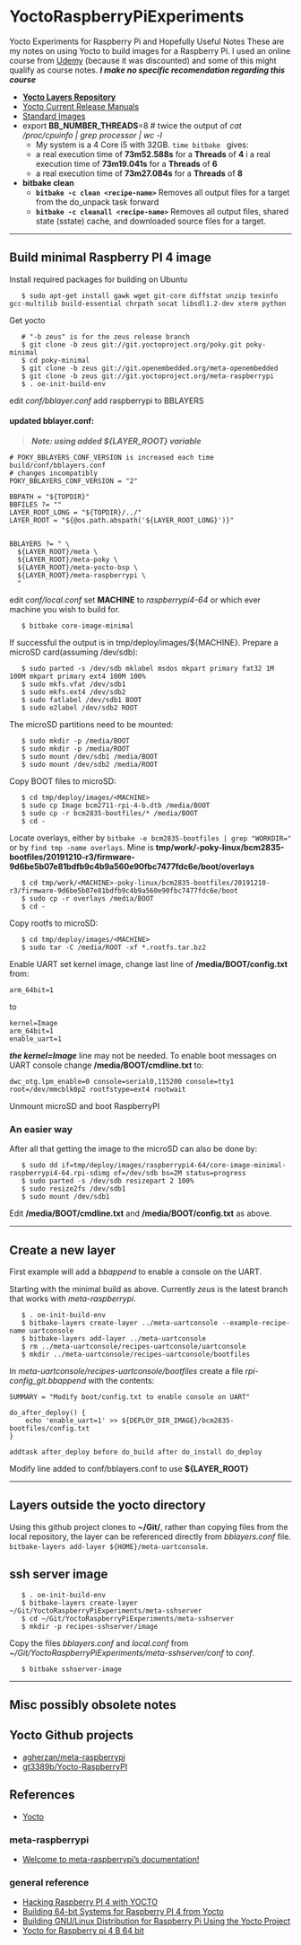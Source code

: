 # YoctoRaspberryPiExperiments
Yocto Experiments for Raspberry Pi and Hopefully Useful Notes
These are my notes on using Yocto to build images for a Raspberry Pi. I used an online course from [Udemy](https://www.udemy.com/course/yocto-zero-to-hero/) (because it was discounted) and some of this might qualify as course notes. _**I make no specific recomendation regarding this course**_

* **[Yocto Layers Repository](http://layers.openembedded.org/layerindex/branch/master/layers/)**
* [Yocto Current Release Manuals](https://docs.yoctoproject.org/releases.html)
* [Standard Images](https://www.yoctoproject.org/docs/1.8/ref-manual/ref-manual.html#ref-images)
* export **BB_NUMBER_THREADS**=8  # twice the output of _cat /proc/cpuinfo | grep processor | wc -l_
  * My system is a 4 Core i5 with 32GB. ```time bitbake ``` gives:
  *   a real execution time of **73m52.588s** for a **Threads** of **4**
  i   a real execution time of **73m19.041s** for a **Threads** of **6**
  *   a real execution time of **73m27.084s** for a **Threads** of **8**
* **bitbake clean**
  * **```bitbake -c clean <recipe-name>```** Removes all output files for a target from the do_unpack task forward
  * **```bitbake -c cleanall <recipe-name>```** Removes all output files, shared state (sstate) cache, and downloaded source files for a target.

---------------------

## Build minimal Raspberry PI 4 image

Install required packages for building on Ubuntu
```
   $ sudo apt-get install gawk wget git-core diffstat unzip texinfo gcc-multilib build-essential chrpath socat libsdl1.2-dev xterm python
```
Get yocto
```
   # "-b zeus" is for the zeus release branch
   $ git clone -b zeus git://git.yoctoproject.org/poky.git poky-minimal
   $ cd poky-minimal
   $ git clone -b zeus git://git.openembedded.org/meta-openembedded
   $ git clone -b zeus git://git.yoctoproject.org/meta-raspberrypi
   $ . oe-init-build-env
```
edit _conf/bblayer.conf_ add raspberrypi to BBLAYERS

#### updated bblayer.conf:
> **_Note: using added ${LAYER_ROOT} variable_**

```
# POKY_BBLAYERS_CONF_VERSION is increased each time build/conf/bblayers.conf
# changes incompatibly
POKY_BBLAYERS_CONF_VERSION = "2"

BBPATH = "${TOPDIR}"
BBFILES ?= ""
LAYER_ROOT_LONG = "${TOPDIR}/../"
LAYER_ROOT = "${@os.path.abspath('${LAYER_ROOT_LONG}')}"


BBLAYERS ?= " \
  ${LAYER_ROOT}/meta \
  ${LAYER_ROOT}/meta-poky \
  ${LAYER_ROOT}/meta-yocto-bsp \
  ${LAYER_ROOT}/meta-raspberrypi \
  "
```
edit _conf/local.conf_ set **MACHINE** to _raspberrypi4-64_ or which ever machine you wish to build for.

```
   $ bitbake core-image-minimal
```
If successful the output is in tmp/deploy/images/${MACHINE}. Prepare a microSD card(assuming /dev/sdb):
```
   $ sudo parted -s /dev/sdb mklabel msdos mkpart primary fat32 1M 100M mkpart primary ext4 100M 100%
   $ sudo mkfs.vfat /dev/sdb1
   $ sudo mkfs.ext4 /dev/sdb2
   $ sudo fatlabel /dev/sdb1 BOOT
   $ sudo e2label /dev/sdb2 ROOT
```
The microSD partitions need to be mounted:
```
   $ sudo mkdir -p /media/BOOT
   $ sudo mkdir -p /media/ROOT
   $ sudo mount /dev/sdb1 /media/BOOT
   $ sudo mount /dev/sdb2 /media/ROOT
```
Copy BOOT files to microSD:
```
   $ cd tmp/deploy/images/<MACHINE>
   $ sudo cp Image bcm2711-rpi-4-b.dtb /media/BOOT
   $ sudo cp -r bcm2835-bootfiles/* /media/BOOT
   $ cd -
```
Locate overlays, either by ```bitbake -e bcm2835-bootfiles | grep "WORKDIR="``` or by ```find tmp -name overlays```. Mine is __tmp/work/<MACHINE>-poky-linux/bcm2835-bootfiles/20191210-r3/firmware-9d6be5b07e81bdfb9c4b9a560e90fbc7477fdc6e/boot/overlays__
```
   $ cd tmp/work/<MACHINE>-poky-linux/bcm2835-bootfiles/20191210-r3/firmware-9d6be5b07e81bdfb9c4b9a560e90fbc7477fdc6e/boot
   $ sudo cp -r overlays /media/BOOT
   $ cd -
```
Copy rootfs to microSD:
```
   $ cd tmp/deploy/images/<MACHINE>
   $ sudo tar -C /media/ROOT -xf *.rootfs.tar.bz2
```
Enable UART set kernel image, change last line of **/media/BOOT/config.txt** from:
```
arm_64bit=1
```
to
```
kernel=Image
arm_64bit=1
enable_uart=1
```
   _**the kernel=Image**_ line may not be needed.
To enable boot messages on UART console change **/media/BOOT/cmdline.txt** to:
```
dwc_otg.lpm_enable=0 console=serial0,115200 console=tty1 root=/dev/mmcblk0p2 rootfstype=ext4 rootwait
```
Unmount microSD and boot RaspberryPI

### An easier way
After all that getting the image to the microSD can also be done by:
```
   $ sudo dd if=tmp/deploy/images/raspberrypi4-64/core-image-minimal-raspberrypi4-64.rpi-sdimg of=/dev/sdb bs=2M status=progress
   $ sudo parted -s /dev/sdb resizepart 2 100%
   $ sudo resize2fs /dev/sdb1
   $ sudo mount /dev/sdb1
```
Edit **/media/BOOT/cmdline.txt** and **/media/BOOT/config.txt** as above.

-----------
## Create a new layer
First example will add a _bbappend_ to enable a console on the UART.

Starting with the minimal build as above. Currently _zeus_ is the latest branch that works with _meta-raspberrypi_.
```
   $ . oe-init-build-env
   $ bitbake-layers create-layer ../meta-uartconsole --example-recipe-name uartconsole
   $ bitbake-layers add-layer ../meta-uartconsole
   $ rm ../meta-uartconsole/recipes-uartconsole/uartconsole
   $ mkdir ../meta-uartconsole/recipes-uartconsole/bootfiles
```
In _meta-uartconsole/recipes-uartconsole/bootfiles_ create a file _rpi-config_git.bbappend_ with the contents:
```
SUMMARY = "Modify boot/config.txt to enable console on UART"

do_after_deploy() {
	echo 'enable_uart=1' >> ${DEPLOY_DIR_IMAGE}/bcm2835-bootfiles/config.txt
}

addtask after_deploy before do_build after do_install do_deploy
```
Modify line added to conf/bblayers.conf to use **${LAYER_ROOT}**

-----
## Layers outside the yocto directory
Using this github project clones to **~/Git/**, rather than copying files from the local repository, the layer can be referenced directly from _bblayers.conf_ file. ```bitbake-layers add-layer ${HOME}/meta-uartconsole```.

## ssh server image
```
   $ . oe-init-build-env
   $ bitbake-layers create-layer ~/Git/YoctoRaspberryPiExperiments/meta-sshserver
   $ cd ~/Git/YoctoRaspberryPiExperiments/meta-sshserver
   $ mkdir -p recipes-sshserver/image
```
Copy the files _bblayers.conf_ and _local.conf_ from _~/Git/YoctoRaspberryPiExperiments/meta-sshserver/conf_ to _conf_.

```
   $ bitbake sshserver-image
```


------

## Misc possibly obsolete notes

## Yocto Github projects

* [agherzan/meta-raspberrypi](https://github.com/agherzan/meta-raspberrypi)
* [gt3389b/Yocto-RaspberryPI](https://github.com/gt3389b/Yocto-RaspberryPI)

## References

* [Yocto](https://www.yoctoproject.org/)

### meta-raspberrypi
* [Welcome to meta-raspberrypi’s documentation!](https://meta-raspberrypi.readthedocs.io/en/latest/index.html)

### general reference

* [Hacking Raspberry PI 4 with YOCTO](https://lancesimms.com/RaspberryPi/HackingRaspberryPi4WithYocto_Introduction.html)
* [Building 64-bit Systems for Raspberry PI 4 from Yocto](https://jumpnowtek.com/rpi/Raspberry-Pi-4-64bit-Systems-with-Yocto.html)
* [Building GNU/Linux Distribution for Raspberry Pi Using the Yocto Project](https://www.instructables.com/Building-GNULinux-Distribution-for-Raspberry-Pi-Us/)
* [Yocto for Raspberry pi 4 B 64 bit](https://ineclabs.com/yocto-for-raspberry-pi-64-bit/)

